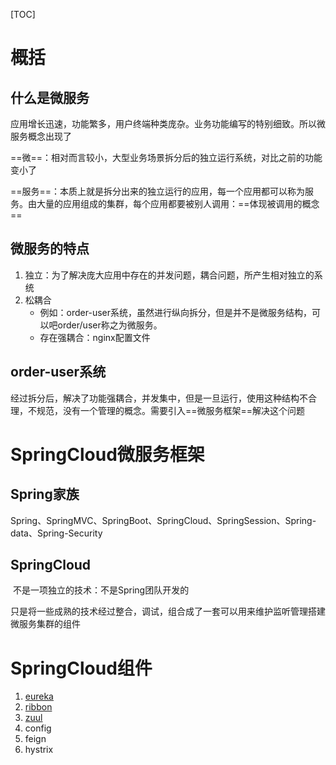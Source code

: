 [TOC]



# 概括

## 什么是微服务

​	应用增长迅速，功能繁多，用户终端种类庞杂。业务功能编写的特别细致。所以微服务概念出现了

​	==微==：相对而言较小，大型业务场景拆分后的独立运行系统，对比之前的功能变小了

​	==服务==：本质上就是拆分出来的独立运行的应用，每一个应用都可以称为服务。由大量的应用组成的集群，每个应用都要被别人调用：==体现被调用的概念==

## 微服务的特点

1. 独立：为了解决庞大应用中存在的并发问题，耦合问题，所产生相对独立的系统
2. 松耦合
   - 例如：order-user系统，虽然进行纵向拆分，但是并不是微服务结构，可以吧order/user称之为微服务。
   - 存在强耦合：nginx配置文件

## order-user系统

​	经过拆分后，解决了功能强耦合，并发集中，但是一旦运行，使用这种结构不合理，不规范，没有一个管理的概念。需要引入==微服务框架==解决这个问题



# SpringCloud微服务框架

## Spring家族

Spring、SpringMVC、SpringBoot、SpringCloud、SpringSession、Spring-data、Spring-Security

## SpringCloud

​	不是一项独立的技术：不是Spring团队开发的

​	只是将一些成熟的技术经过整合，调试，组合成了一套可以用来维护监听管理搭建微服务集群的组件

# SpringCloud组件

1. [eureka](4、组件-eureka.md)
2. [ribbon](5、组件-ribbon.md)
3. [zuul](6、组件-zuul.md)
4. config
5. feign
6. hystrix
